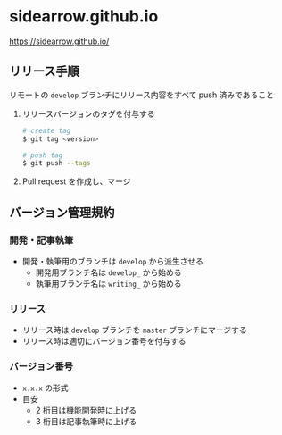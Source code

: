 # sidearrow.github.io

https://sidearrow.github.io/

## リリース手順

リモートの `develop` ブランチにリリース内容をすべて push 済みであること

1. リリースバージョンのタグを付与する

    ```sh
    # create tag
    $ git tag <version>

    # push tag
    $ git push --tags
    ```

2. Pull request を作成し、マージ


## バージョン管理規約

### 開発・記事執筆

- 開発・執筆用のブランチは `develop` から派生させる
  - 開発用ブランチ名は `develop_` から始める
  - 執筆用ブランチ名は `writing_` から始める

### リリース

- リリース時は `develop` ブランチを `master` ブランチにマージする
- リリース時は適切にバージョン番号を付与する

### バージョン番号

- `x.x.x` の形式
- 目安
  - 2 桁目は機能開発時に上げる
  - 3 桁目は記事執筆時に上げる
